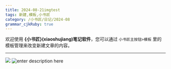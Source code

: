 ```yaml
---
title: 2024-08-21imgtest
tags: 新建,模板,小书匠
category: /小书匠/日记/2024-08
grammar_cjkRuby: true
---
```



欢迎使用 **{小书匠}(xiaoshujiang)笔记软件**，您可以通过 `小书匠主按钮>模板` 里的模板管理来改变新建文章的内容。

----------

![](./images/1724203167837.png)
![enter description here](./images/1724203189230.png)